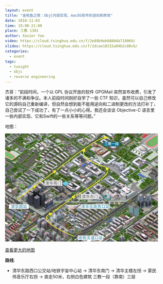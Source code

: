 ```yaml
---
layout: event
title: "金枪鱼之夜：ObjC内部实现、macOS软件的逆向和修改"
date: 2018-11-03
time: 19:00-21:00
place: 三教 1301
author: Xavier Yao
video: https://cloud.tsinghua.edu.cn/f/2e89b9eb08804b718069/
slides: https://cloud.tsinghua.edu.cn/f/1dcae10315a94b2c80c6/
categories:
  - event
tags:
  - tunight
  - objc
  - reverse engineering
---
```


杰哥：“前段时间，一个以 GPL 协议开放的软件 GPGMail 突然宣布收费，引发了诸多的不满和争议。本人前段时间刚好自学了一些 CTF 知识，虽然可以自己修改它的源码自己重新编译，但自然会想到能不能用逆向和二进制更改的方法打补丁，自己尝试了一下成功了，有了一点小小的心得。我还会谈谈 Objective-C 语言里一些内部实现、它和Swift的一些关系等等问题。”

<!--more-->

地图：

![](/assets/img/events/map_t3_sec1.jpg)

<a class="hidden-xs" href="https://www.openstreetmap.org/#map=17/40.00120/116.32246">查看更大的地图</a>

**路线**:

 - 清华东路西口公交站/地铁宇宙中心站 -> 清华东南门 -> 清华主楼左拐 ->  蒙民伟音乐厅右拐 -> 直走50米，右侧白色建筑 三教一段（靠南）三层
